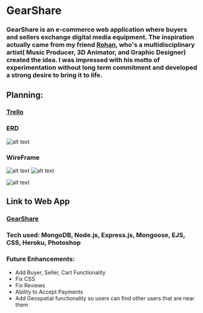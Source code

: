 # GearShare
### GearShare is an e-commerce web application where buyers and sellers exchange digital media equipment. The inspiration actually came from my friend [Rohan](https://www.instagram.com/rohan.jpg/),  who's a multidisciplinary artist( Music Producer, 3D Animator, and Graphic Designer) created the idea. I was impressed with his motto of experimentation without long term commitment and developed a strong desire to bring it to life. 
## Planning:
### [Trello](https://trello.com/b/4LwTrnYk/gearshare)<br />
### ERD
![alt text](https://i.imgur.com/bVQDQOs.png)


### WireFrame
![alt text](https://i.imgur.com/DmmxaXY.png)
![alt text](https://i.imgur.com/nobnG2H.jpg)

![alt text](https://i.imgur.com/mSTM9Gy.jpg)
## Link to Web App
### [GearShare](https://gearshare-app.herokuapp.com/)<br />
### Tech used: MongoDB, Node.js, Express.js, Mongoose, EJS, CSS, Heroku, Photoshop
### Future Enhancements: 
* Add Buyer, Seller, Cart Functionality
* Fix CSS
* Fix Reviews
* Ability to Accept Payments
* Add Geospatial functionality so users can find other users that are near them


